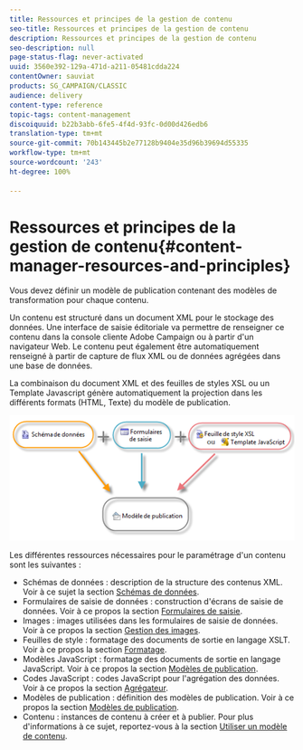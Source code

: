 ```yaml
---
title: Ressources et principes de la gestion de contenu
seo-title: Ressources et principes de la gestion de contenu
description: Ressources et principes de la gestion de contenu
seo-description: null
page-status-flag: never-activated
uuid: 3560e392-129a-471d-a211-05481cdda224
contentOwner: sauviat
products: SG_CAMPAIGN/CLASSIC
audience: delivery
content-type: reference
topic-tags: content-management
discoiquuid: b22b3abb-6fe5-4f4d-93fc-0d00d426edb6
translation-type: tm+mt
source-git-commit: 70b143445b2e77128b9404e35d96b39694d55335
workflow-type: tm+mt
source-wordcount: '243'
ht-degree: 100%

---
```



# Ressources et principes de la gestion de contenu{#content-manager-resources-and-principles}

Vous devez définir un modèle de publication contenant des modèles de transformation pour chaque contenu.

Un contenu est structuré dans un document XML pour le stockage des données. Une interface de saisie éditoriale va permettre de renseigner ce contenu dans la console cliente Adobe Campaign ou à partir d&#39;un navigateur Web. Le contenu peut également être automatiquement renseigné à partir de capture de flux XML ou de données agrégées dans une base de données.

La combinaison du document XML et des feuilles de styles XSL ou un Template Javascript génère automatiquement la projection dans les différents formats (HTML, Texte) du modèle de publication.

![](assets/d_ncs_content_process.png)

Les différentes ressources nécessaires pour le paramétrage d&#39;un contenu sont les suivantes :

* Schémas de données : description de la structure des contenus XML. Voir à ce sujet la section [Schémas de données](../../delivery/using/data-schemas.md).
* Formulaires de saisie de données : construction d&#39;écrans de saisie de données. Voir à ce propos la section [Formulaires de saisie](../../delivery/using/input-forms.md).
* Images : images utilisées dans les formulaires de saisie de données. Voir à ce propos la section [Gestion des images](../../delivery/using/formatting.md#image-management).
* Feuilles de style : formatage des documents de sortie en langage XSLT. Voir à ce propos la section [Formatage](../../delivery/using/formatting.md).
* Modèles JavaScript : formatage des documents de sortie en langage JavaScript. Voir à ce propos la section [Modèles de publication](../../delivery/using/publication-templates.md).
* Codes JavaScript : codes JavaScript pour l&#39;agrégation des données. Voir à ce propos la section [Agrégateur](../../delivery/using/publication-templates.md#aggregator).
* Modèles de publication : définition des modèles de publication. Voir à ce propos la section [Modèles de publication](../../delivery/using/publication-templates.md).
* Contenu : instances de contenu à créer et à publier. Pour plus d&#39;informations à ce sujet, reportez-vous à la section [Utiliser un modèle de contenu](../../delivery/using/using-a-content-template.md).
